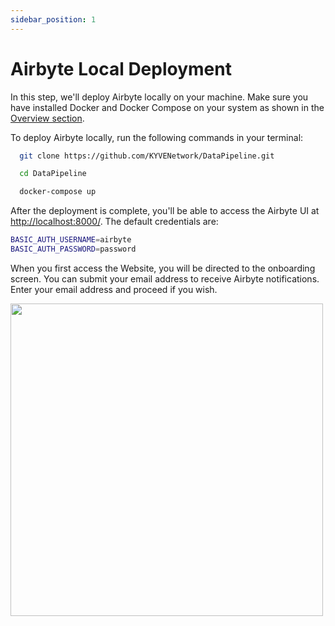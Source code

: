 ```yaml
---
sidebar_position: 1
---
```


# Airbyte Local Deployment

In this step, we'll deploy Airbyte locally on your machine. Make sure you have installed Docker and Docker Compose on
your system as shown in the [Overview section](overview.md).

To deploy Airbyte locally, run the following commands in your terminal:

```sh
  git clone https://github.com/KYVENetwork/DataPipeline.git
```
```sh
  cd DataPipeline
```
```sh
  docker-compose up
```

After the deployment is complete, you'll be able to access the Airbyte UI at <http://localhost:8000/>.
The default credentials are:

```sh
BASIC_AUTH_USERNAME=airbyte
BASIC_AUTH_PASSWORD=password
```

When you first access the Website, you will be directed to the onboarding screen. You can submit your email address to receive Airbyte notifications.
Enter your email address and proceed if you wish.

<img  src="/img/elt/airbyte_preferences.png" width="500px;" />
